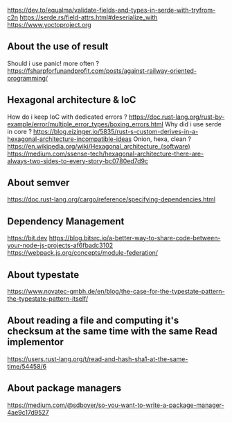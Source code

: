 https://dev.to/equalma/validate-fields-and-types-in-serde-with-tryfrom-c2n
https://serde.rs/field-attrs.html#deserialize_with
https://www.yoctoproject.org

## About the use of result

Should i use panic! more often ? https://fsharpforfunandprofit.com/posts/against-railway-oriented-programming/

## Hexagonal architecture & IoC


How do i keep IoC with dedicated errors ? https://doc.rust-lang.org/rust-by-example/error/multiple_error_types/boxing_errors.html
Why did i use serde in core ? https://blog.eizinger.io/5835/rust-s-custom-derives-in-a-hexagonal-architecture-incompatible-ideas
Onion, hexa, clean ? https://en.wikipedia.org/wiki/Hexagonal_architecture_(software)
https://medium.com/ssense-tech/hexagonal-architecture-there-are-always-two-sides-to-every-story-bc0780ed7d9c


## About semver

https://doc.rust-lang.org/cargo/reference/specifying-dependencies.html


## Dependency Management

https://bit.dev
https://blog.bitsrc.io/a-better-way-to-share-code-between-your-node-js-projects-af6fbadc3102
https://webpack.js.org/concepts/module-federation/


## About typestate

https://www.novatec-gmbh.de/en/blog/the-case-for-the-typestate-pattern-the-typestate-pattern-itself/

## About reading a file and computing it's checksum at the same time with the same Read implementor

 https://users.rust-lang.org/t/read-and-hash-sha1-at-the-same-time/54458/6

## About package managers

https://medium.com/@sdboyer/so-you-want-to-write-a-package-manager-4ae9c17d9527



